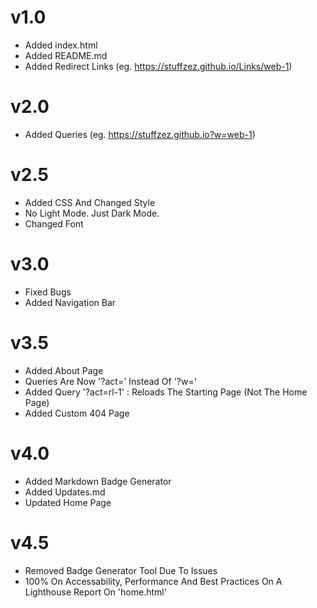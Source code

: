 # v1.0
- Added index.html
- Added README.md
- Added Redirect Links (eg. https://stuffzez.github.io/Links/web-1)

# v2.0
- Added Queries (eg. https://stuffzez.github.io?w=web-1)

# v2.5
- Added CSS And Changed Style
- No Light Mode. Just Dark Mode.
- Changed Font

# v3.0
- Fixed Bugs
- Added Navigation Bar

# v3.5
- Added About Page
- Queries Are Now '?act=' Instead Of '?w='
- Added Query '?act=rl-1' : Reloads The Starting Page (Not The Home Page)
- Added Custom 404 Page

# v4.0
- Added Markdown Badge Generator
- Added Updates.md
- Updated Home Page

# v4.5
- Removed Badge Generator Tool Due To Issues
- 100% On Accessability, Performance And Best Practices On A Lighthouse Report On 'home.html'
